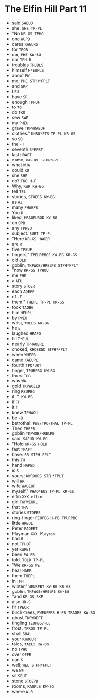 # The Elfin Hill Part 11

* said `SAEUD`
* she. `SHE TP-PL`
* "No `KR-GS TPHO`
* one `WUPB`
* cares `KAEURS`
* for `TPOR`
* me, `PHE KW-BG`
* nor `TPH-R`
* troubles `TRUBLS`
* himself `H*EUPLS`
* about `PW`
* me; `PHE STPH*FPLT`
* and `SKP`
* I `EU`
* have `SR`
* enough `TPHUF`
* to `TO`
* do `TKO`
* sew `SWE`
* my `PHEU`
* grave `TKPWRAEUF`
* clothes." `KHRO*ETS TP-PL KR-GS`
* so `SO`
* the `-T`
* seventh `S*EPBT`
* last `HRAFT`
* came; `KAEUPL STPH*FPLT`
* what `WHA`
* could `KO`
* she `SHE`
* do? `TKO H-F`
* Why, `KWR KW-BG`
* tell `TEL`
* stories, `STOERS KW-BG`
* as `AZ`
* many `PHAEPB`
* You `U`
* liked, `HRAOEUBGD KW-BG`
* on `OPB`
* any `TPHEU`
* subject. `SUBT TP-PL`
* "Here `KR-GS HAOER`
* are `R`
* five `TPEUF`
* fingers," `TPEURPBGS KW-BG KR-GS`
* old `OLD`
* goblin; `TKPWOB/HREUPB STPH*FPLT`
* "now `KR-GS TPHOU`
* me `PHE`
* a `AEU`
* story `STOER`
* each `AOEFP`
* of `-F`
* them." `THEPL TP-PL KR-GS`
* took `TAOBG`
* him `HEUPL`
* by `PWEU`
* wrist, `WREUS KW-BG`
* he `E`
* laughed `HRAFD`
* till `T*EUL`
* nearly `TPHAOERL`
* choked; `KHOEBGD STPH*FPLT`
* when `WHEPB`
* came `KAEUPL`
* fourth `TPO*URT`
* finger, `TPURPBG KW-BG`
* there `THR`
* was `WA`
* gold `TKPWOELD`
* ring `REUPBG`
* it, `T KW-BG`
* if `TP`
* it `T`
* knew `TPHAOU`
* be `-B`
* betrothal. `PWE/TRO/THAL TP-PL`
* Then `THEPB`
* goblin `TKPWOB/HREUPB`
* said, `SAEUD KW-BG`
* "Hold `KR-GS HOLD`
* fast `TPAFT`
* have: `SR STPH-FPLT`
* this `TH`
* hand `HAPBD`
* is `S`
* yours; `KWROURS STPH*FPLT`
* will `HR`
* wife `WAOEUF`
* myself." `PHAO*EUS TP-PL KR-GS`
* elfin `XXX elfin`
* girl `TKPWEURL`
* that `THA`
* stories `STOERS`
* ring-finger `REUPBG H-PB TPURPBG`
* little `HREUL`
* Peter `PAOERT`
* Playman `XXX Playman`
* had `H`
* not `TPHOT`
* yet `KWRET`
* been `PW-PB`
* told. `TOLD TP-PL`
* "We `KR-GS WE`
* hear `HAER`
* them `THEPL`
* in `TPH`
* winter," `WEURPBT KW-BG KR-GS`
* goblin, `TKPWOB/HREUPB KW-BG`
* "and `KR-GS SKP`
* also `HR-S`
* fir `TPEUR`
* birch-trees, `PWEUFRPB H-PB TRAOES KW-BG`
* ghost `TKPWOEFT`
* tingling `TEUPBG/-LG`
* frost. `TPROS TP-PL`
* shall `SHAL`
* your `KWROUR`
* tales, `TAELS KW-BG`
* no `TPHO`
* over `OEFR`
* can `K`
* well; `WEL STPH*FPLT`
* we `WE`
* sit `SEUT`
* stone `STOEPB`
* rooms, `RAOPLS KW-BG`
* where `W-R`
